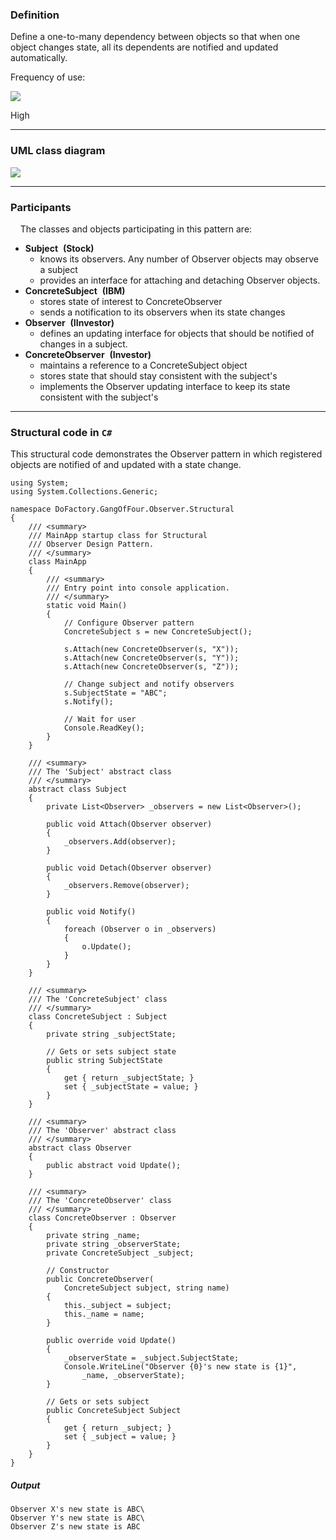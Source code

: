 ### Definition

Define a one-to-many dependency between objects so that when one object changes state, all its dependents are notified and updated automatically.

Frequency of use:

![](https://www.dofactory.com/images/use_high.gif)

High

* * * * *

### UML class diagram

![](https://www.dofactory.com/images/diagrams/net/observer.gif)

* * * * *

### Participants

    The classes and objects participating in this pattern are:

-   **Subject**  **(Stock)**
    -   knows its observers. Any number of Observer objects may observe a subject
    -   provides an interface for attaching and detaching Observer objects.
-   **ConcreteSubject**  **(IBM)**
    -   stores state of interest to ConcreteObserver
    -   sends a notification to its observers when its state changes
-   **Observer**  **(IInvestor)**
    -   defines an updating interface for objects that should be notified of changes in a subject.
-   **ConcreteObserver**  **(Investor)**
    -   maintains a reference to a ConcreteSubject object
    -   stores state that should stay consistent with the subject's
    -   implements the Observer updating interface to keep its state consistent with the subject's

* * * * *

### Structural code in `C#`

This structural code demonstrates the Observer pattern in which registered objects are notified of and updated with a state change.

    using System;
    using System.Collections.Generic;
    
    namespace DoFactory.GangOfFour.Observer.Structural
    {
        /// <summary>
        /// MainApp startup class for Structural 
        /// Observer Design Pattern.
        /// </summary>
        class MainApp
        {
            /// <summary>
            /// Entry point into console application.
            /// </summary>
            static void Main()
            {
                // Configure Observer pattern
                ConcreteSubject s = new ConcreteSubject();
    
                s.Attach(new ConcreteObserver(s, "X"));
                s.Attach(new ConcreteObserver(s, "Y"));
                s.Attach(new ConcreteObserver(s, "Z"));
    
                // Change subject and notify observers
                s.SubjectState = "ABC";
                s.Notify();
    
                // Wait for user
                Console.ReadKey();
            }
        }
    
        /// <summary>
        /// The 'Subject' abstract class
        /// </summary>
        abstract class Subject
        {
            private List<Observer> _observers = new List<Observer>();
    
            public void Attach(Observer observer)
            {
                _observers.Add(observer);
            }
    
            public void Detach(Observer observer)
            {
                _observers.Remove(observer);
            }
    
            public void Notify()
            {
                foreach (Observer o in _observers)
                {
                    o.Update();
                }
            }
        }
    
        /// <summary>
        /// The 'ConcreteSubject' class
        /// </summary>
        class ConcreteSubject : Subject
        {
            private string _subjectState;
    
            // Gets or sets subject state
            public string SubjectState
            {
                get { return _subjectState; }
                set { _subjectState = value; }
            }
        }
    
        /// <summary>
        /// The 'Observer' abstract class
        /// </summary>
        abstract class Observer
        {
            public abstract void Update();
        }
    
        /// <summary>
        /// The 'ConcreteObserver' class
        /// </summary>
        class ConcreteObserver : Observer
        {
            private string _name;
            private string _observerState;
            private ConcreteSubject _subject;
    
            // Constructor
            public ConcreteObserver(
                ConcreteSubject subject, string name)
            {
                this._subject = subject;
                this._name = name;
            }
    
            public override void Update()
            {
                _observerState = _subject.SubjectState;
                Console.WriteLine("Observer {0}'s new state is {1}",
                    _name, _observerState);
            }
    
            // Gets or sets subject
            public ConcreteSubject Subject
            {
                get { return _subject; }
                set { _subject = value; }
            }
        }
    }

##### Output

    Observer X's new state is ABC\
    Observer Y's new state is ABC\
    Observer Z's new state is ABC